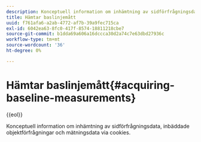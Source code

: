 ```yaml
---
description: Konceptuell information om inhämtning av sidförfrågningsdata, inbäddade objektförfrågningar och mätningsdata via cookies.
title: Hämtar baslinjemått
uuid: f761afa6-a2ab-4772-af7b-39a9fec715ca
exl-id: 6042ea63-8fc0-417f-8574-18811218cbe7
source-git-commit: b1dda69a606a16dccca30d2a74c7e63dbd27936c
workflow-type: tm+mt
source-wordcount: '36'
ht-degree: 0%

---
```


# Hämtar baslinjemått{#acquiring-baseline-measurements}

{{eol}}

Konceptuell information om inhämtning av sidförfrågningsdata, inbäddade objektförfrågningar och mätningsdata via cookies.
